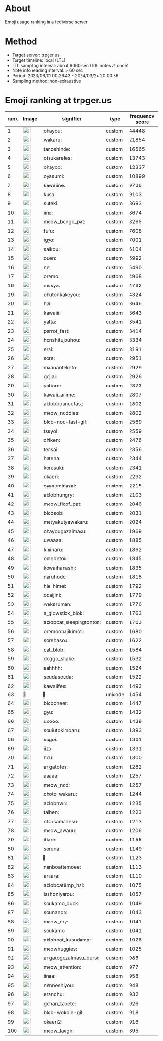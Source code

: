 # About
Emoji usage ranking in a fediverse server

# Method
- Target server: trpger.us
- Target timeline: local (LTL)
- LTL sampling interval: about 6060 sec (100 notes at once)
- Note info reading interval: > 60 sec
- Period: 2023/06/01 00:26:43 - 2024/03/24 20:00:36 
- Sampling method: non-exhaustive

# Emoji ranking at trpger.us

|rank|image|signifier|type|frequency score|
|----|----|----|----|----|
|1|<img height="24" src="https://trpger.us/emoji/ohayou.webp">|:ohayou:|custom|44448|
|2|<img height="24" src="https://trpger.us/emoji/wakaru.webp">|:wakaru:|custom|21854|
|3|<img height="24" src="https://trpger.us/emoji/tanoshinde.webp">|:tanoshinde:|custom|16565|
|4|<img height="24" src="https://trpger.us/emoji/otsukarefes.webp">|:otsukarefes:|custom|13743|
|5|<img height="24" src="https://trpger.us/emoji/ohayoo.webp">|:ohayoo:|custom|12337|
|6|<img height="24" src="https://trpger.us/emoji/oyasumi.webp">|:oyasumi:|custom|10899|
|7|<img height="24" src="https://trpger.us/emoji/kawaiine.webp">|:kawaiine:|custom|9738|
|8|<img height="24" src="https://trpger.us/emoji/kusa.webp">|:kusa:|custom|9103|
|9|<img height="24" src="https://trpger.us/emoji/suteki.webp">|:suteki:|custom|8693|
|10|<img height="24" src="https://trpger.us/emoji/iine.webp">|:iine:|custom|8674|
|11|<img height="24" src="https://trpger.us/emoji/meow_bongo_pat.webp">|:meow_bongo_pat:|custom|8265|
|12|<img height="24" src="https://trpger.us/emoji/fufu.webp">|:fufu:|custom|7608|
|13|<img height="24" src="https://trpger.us/emoji/igyo.webp">|:igyo:|custom|7001|
|14|<img height="24" src="https://trpger.us/emoji/saikou.webp">|:saikou:|custom|6104|
|15|<img height="24" src="https://trpger.us/emoji/ouen.webp">|:ouen:|custom|5992|
|16|<img height="24" src="https://trpger.us/emoji/ne.webp">|:ne:|custom|5490|
|17|<img height="24" src="https://trpger.us/emoji/oremo.webp">|:oremo:|custom|4968|
|18|<img height="24" src="https://trpger.us/emoji/musya.webp">|:musya:|custom|4782|
|19|<img height="24" src="https://trpger.us/emoji/ohutonkakeyou.webp">|:ohutonkakeyou:|custom|4324|
|20|<img height="24" src="https://trpger.us/emoji/hai.webp">|:hai:|custom|3646|
|21|<img height="24" src="https://trpger.us/emoji/kawaiii.webp">|:kawaiii:|custom|3643|
|22|<img height="24" src="https://trpger.us/emoji/yatta.webp">|:yatta:|custom|3541|
|23|<img height="24" src="https://trpger.us/emoji/parrot_fast.webp">|:parrot_fast:|custom|3414|
|24|<img height="24" src="https://trpger.us/emoji/honshitujouhou.webp">|:honshitujouhou:|custom|3334|
|25|<img height="24" src="https://trpger.us/emoji/erai.webp">|:erai:|custom|3191|
|26|<img height="24" src="https://trpger.us/emoji/sore.webp">|:sore:|custom|2951|
|27|<img height="24" src="https://trpger.us/emoji/maanantekoto.webp">|:maanantekoto:|custom|2929|
|28|<img height="24" src="https://trpger.us/emoji/gojiai.webp">|:gojiai:|custom|2926|
|29|<img height="24" src="https://trpger.us/emoji/yattare.webp">|:yattare:|custom|2873|
|30|<img height="24" src="https://trpger.us/emoji/kawaii_anime.webp">|:kawaii_anime:|custom|2807|
|31|<img height="24" src="https://trpger.us/emoji/ablobbouncefast.webp">|:ablobbouncefast:|custom|2802|
|32|<img height="24" src="https://trpger.us/emoji/meow_noddies.webp">|:meow_noddies:|custom|2802|
|33|<img height="24" src="https://trpger.us/emoji/blob-nod-fast-gif.webp">|:blob-nod-fast-gif:|custom|2569|
|34|<img height="24" src="https://trpger.us/emoji/tsuyoi.webp">|:tsuyoi:|custom|2559|
|35|<img height="24" src="https://trpger.us/emoji/chiken.webp">|:chiken:|custom|2476|
|36|<img height="24" src="https://trpger.us/emoji/tensai.webp">|:tensai:|custom|2356|
|37|<img height="24" src="https://trpger.us/emoji/hatena.webp">|:hatena:|custom|2344|
|38|<img height="24" src="https://trpger.us/emoji/koresuki.webp">|:koresuki:|custom|2341|
|39|<img height="24" src="https://trpger.us/emoji/okaeri.webp">|:okaeri:|custom|2292|
|40|<img height="24" src="https://trpger.us/emoji/oyasuminasai.webp">|:oyasuminasai:|custom|2215|
|41|<img height="24" src="https://trpger.us/emoji/ablobhungry.webp">|:ablobhungry:|custom|2103|
|42|<img height="24" src="https://trpger.us/emoji/meow_floof_pat.webp">|:meow_floof_pat:|custom|2046|
|43|<img height="24" src="https://trpger.us/emoji/blobsob.webp">|:blobsob:|custom|2031|
|44|<img height="24" src="https://trpger.us/emoji/metyakutyawakaru.webp">|:metyakutyawakaru:|custom|2024|
|45|<img height="24" src="https://trpger.us/emoji/ohayougozaimasu.webp">|:ohayougozaimasu:|custom|1969|
|46|<img height="24" src="https://trpger.us/emoji/uwaaaa.webp">|:uwaaaa:|custom|1885|
|47|<img height="24" src="https://trpger.us/emoji/kininaru.webp">|:kininaru:|custom|1862|
|48|<img height="24" src="https://trpger.us/emoji/omedetou.webp">|:omedetou:|custom|1845|
|49|<img height="24" src="https://trpger.us/emoji/kowaihanashi.webp">|:kowaihanashi:|custom|1835|
|50|<img height="24" src="https://trpger.us/emoji/naruhodo.webp">|:naruhodo:|custom|1818|
|51|<img height="24" src="https://trpger.us/emoji/hie_himei.webp">|:hie_himei:|custom|1792|
|52|<img height="24" src="https://trpger.us/emoji/odaijini.webp">|:odaijini:|custom|1779|
|53|<img height="24" src="https://trpger.us/emoji/wakaruman.webp">|:wakaruman:|custom|1776|
|54|<img height="24" src="https://trpger.us/emoji/a_glowstick_blob.webp">|:a_glowstick_blob:|custom|1763|
|55|<img height="24" src="https://trpger.us/emoji/ablobcat_sleepingtonton.webp">|:ablobcat_sleepingtonton:|custom|1763|
|56|<img height="24" src="https://trpger.us/emoji/oremoonajikimoti.webp">|:oremoonajikimoti:|custom|1680|
|57|<img height="24" src="https://trpger.us/emoji/sorehasou.webp">|:sorehasou:|custom|1622|
|58|<img height="24" src="https://trpger.us/emoji/cat_blob.webp">|:cat_blob:|custom|1584|
|59|<img height="24" src="https://trpger.us/emoji/doggo_shake.webp">|:doggo_shake:|custom|1532|
|60|<img height="24" src="https://trpger.us/emoji/aahhhh.webp">|:aahhhh:|custom|1524|
|61|<img height="24" src="https://trpger.us/emoji/soudasouda.webp">|:soudasouda:|custom|1522|
|62|<img height="24" src="https://trpger.us/emoji/kawaiifes.webp">|:kawaiifes:|custom|1493|
|63|🍮|🍮|unicode|1454|
|64|<img height="24" src="https://trpger.us/emoji/blobcheer.webp">|:blobcheer:|custom|1447|
|65|<img height="24" src="https://trpger.us/emoji/gyu.webp">|:gyu:|custom|1432|
|66|<img height="24" src="https://trpger.us/emoji/uoooo.webp">|:uoooo:|custom|1429|
|67|<img height="24" src="https://trpger.us/emoji/souiutokimoaru.webp">|:souiutokimoaru:|custom|1393|
|68|<img height="24" src="https://trpger.us/emoji/sugoi.webp">|:sugoi:|custom|1361|
|69|<img height="24" src="https://trpger.us/emoji/iizo.webp">|:iizo:|custom|1331|
|70|<img height="24" src="https://trpger.us/emoji/hou.webp">|:hou:|custom|1300|
|71|<img height="24" src="https://trpger.us/emoji/arigatofes.webp">|:arigatofes:|custom|1282|
|72|<img height="24" src="https://trpger.us/emoji/aaaaa.webp">|:aaaaa:|custom|1257|
|73|<img height="24" src="https://trpger.us/emoji/meow_nod.webp">|:meow_nod:|custom|1257|
|74|<img height="24" src="https://trpger.us/emoji/choto_wakaru.webp">|:choto_wakaru:|custom|1244|
|75|<img height="24" src="https://trpger.us/emoji/ablobnwn.webp">|:ablobnwn:|custom|1235|
|76|<img height="24" src="https://trpger.us/emoji/taihen.webp">|:taihen:|custom|1223|
|77|<img height="24" src="https://trpger.us/emoji/otsusamadesu.webp">|:otsusamadesu:|custom|1213|
|78|<img height="24" src="https://trpger.us/emoji/meow_awauu.webp">|:meow_awauu:|custom|1206|
|79|<img height="24" src="https://trpger.us/emoji/ittare.webp">|:ittare:|custom|1155|
|80|<img height="24" src="https://trpger.us/emoji/sorena.webp">|:sorena:|custom|1149|
|81|<img height="24" src="https://trpger.us/emoji/birthday.webp">|:birthday:|custom|1123|
|82|<img height="24" src="https://trpger.us/emoji/nanboattemoee.webp">|:nanboattemoee:|custom|1113|
|83|<img height="24" src="https://trpger.us/emoji/araara.webp">|:araara:|custom|1110|
|84|<img height="24" src="https://trpger.us/emoji/ablobcat9mp_hai.webp">|:ablobcat9mp_hai:|custom|1075|
|85|<img height="24" src="https://trpger.us/emoji/isshoniyarou.webp">|:isshoniyarou:|custom|1057|
|86|<img height="24" src="https://trpger.us/emoji/soukamo_duck.webp">|:soukamo_duck:|custom|1049|
|87|<img height="24" src="https://trpger.us/emoji/sounanda.webp">|:sounanda:|custom|1043|
|88|<img height="24" src="https://trpger.us/emoji/meow_cry.webp">|:meow_cry:|custom|1041|
|89|<img height="24" src="https://trpger.us/emoji/soukamo.webp">|:soukamo:|custom|1041|
|90|<img height="24" src="https://trpger.us/emoji/ablobcat_kusudama.webp">|:ablobcat_kusudama:|custom|1026|
|91|<img height="24" src="https://trpger.us/emoji/meowhuggies.webp">|:meowhuggies:|custom|1025|
|92|<img height="24" src="https://trpger.us/emoji/arigatogozaimasu_burst.webp">|:arigatogozaimasu_burst:|custom|985|
|93|<img height="24" src="https://trpger.us/emoji/meow_attention.webp">|:meow_attention:|custom|977|
|94|<img height="24" src="https://trpger.us/emoji/iinaa.webp">|:iinaa:|custom|958|
|95|<img height="24" src="https://trpger.us/emoji/nenneshiyou.webp">|:nenneshiyou:|custom|948|
|96|<img height="24" src="https://trpger.us/emoji/eranchu.webp">|:eranchu:|custom|932|
|97|<img height="24" src="https://trpger.us/emoji/gohan_tabete.webp">|:gohan_tabete:|custom|926|
|98|<img height="24" src="https://trpger.us/emoji/blob-wobble-gif.webp">|:blob-wobble-gif:|custom|918|
|99|<img height="24" src="https://trpger.us/emoji/okaeri2.webp">|:okaeri2:|custom|916|
|100|<img height="24" src="https://trpger.us/emoji/meow_laugh.webp">|:meow_laugh:|custom|895|
